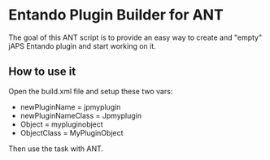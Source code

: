 Entando Plugin Builder for ANT
==============================

The goal of this ANT script is to provide
an easy way to create and "empty" jAPS Entando plugin
and start working on it.

How to use it
-------------
Open the build.xml file and setup these two vars:

- newPluginName = jpmyplugin
- newPluginNameClass = Jpmyplugin
- Object = mypluginobject
- ObjectClass = MyPluginObject

Then use the <build> task with ANT. 
